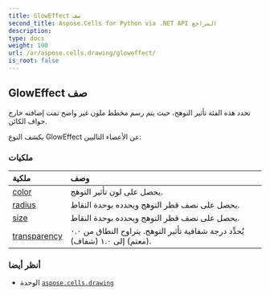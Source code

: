 ```yaml
---
title: GlowEffect صف
second_title: Aspose.Cells for Python via .NET API المراجع
description:
type: docs
weight: 190
url: /ar/aspose.cells.drawing/gloweffect/
is_root: false
---
```

##  GlowEffect صف
 تحدد هذه الفئة تأثير التوهج، حيث يتم رسم مخطط ملون غير واضح
تمت إضافته خارج حواف الكائن.



يكشف النوع GlowEffect عن الأعضاء التاليين:

###  ملكيات
| ملكية| وصف|
| :- | :- |
| [color](/cells/python-net/ar/aspose.cells.drawing/gloweffect/color) | يحصل على لون تأثير التوهج.|
| [radius](/cells/python-net/ar/aspose.cells.drawing/gloweffect/radius) | يحصل على نصف قطر التوهج ويحدده بوحدة النقاط.|
| [size](/cells/python-net/ar/aspose.cells.drawing/gloweffect/size) | يحصل على نصف قطر التوهج ويحدده بوحدة النقاط.|
| [transparency](/cells/python-net/ar/aspose.cells.drawing/gloweffect/transparency) | يُحدِّد درجة شفافية تأثير التوهج. يتراوح النطاق من ٠.٠ (معتم) إلى ١.٠ (شفاف).|



###  أنظر أيضا
* الوحدة [`aspose.cells.drawing`](..)
